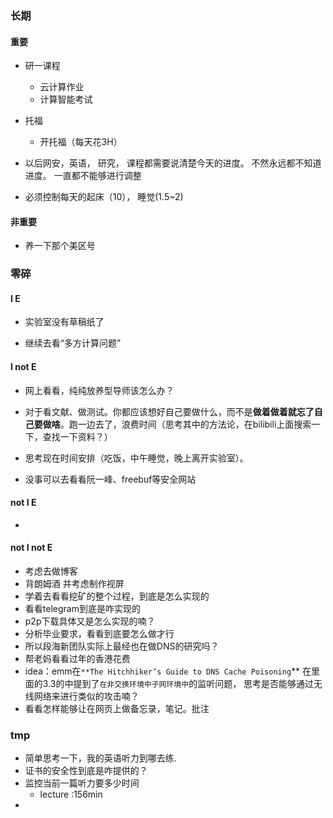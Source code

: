 ### 长期





#### 重要

+ 研一课程
  + 云计算作业
  + 计算智能考试
+ 托福

  + 开托福（每天花3H）

+ 以后网安，英语， 研究， 课程都需要说清楚今天的进度。 不然永远都不知道进度。 一直都不能够进行调整
+ 必须控制每天的起床（10）， 睡觉(1.5~2)











#### 非重要



+ 养一下那个美区号











### 零碎



#### I E



+ 实验室没有草稿纸了

+ 继续去看“多方计算问题”

  

  


#### I not E

+ 网上看看，纯纯放养型导师该怎么办？

+ 对于看文献、做测试。你都应该想好自己要做什么，而不是**做着做着就忘了自己要做啥**。跑一边去了，浪费时间（思考其中的方法论，在bilibili上面搜索一下，查找一下资料？）

+ 思考现在时间安排（吃饭，中午睡觉，晚上离开实验室）。

+ 没事可以去看看阮一峰、freebuf等安全网站

  



#### not I E

+ 







#### not I not E

+ 考虑去做博客
+ 背朗姆酒 并考虑制作视屏
+ 学着去看看挖矿的整个过程，到底是怎么实现的
+ 看看telegram到底是咋实现的
+ p2p下载具体又是怎么实现的喃？
+ 分析毕业要求，看看到底要怎么做才行
+ 所以段海新团队实际上最经也在做DNS的研究吗？
+ 帮老妈看看过年的香港花费
+ idea：emm在`**The Hitchhiker’s Guide to DNS Cache Poisoning`** 在里面的3.3的中提到了`在非交换环境中子网环境中`的监听问题， 思考是否能够通过无线网络来进行类似的攻击喃？
+ 看看怎样能够让在网页上做备忘录，笔记。批注





### tmp

+ 简单思考一下，我的英语听力到哪去练.
+ 证书的安全性到底是咋提供的？
+ 监控当前一篇听力要多少时间
  + lecture :156min
+ 









